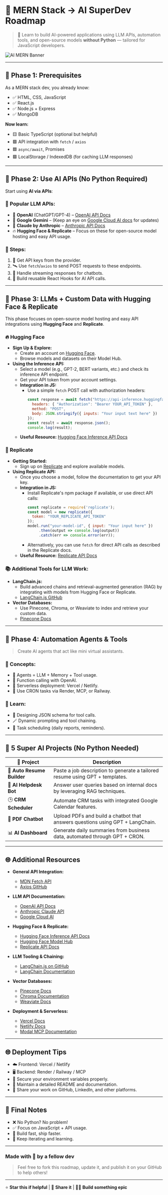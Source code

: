 # 🤖 MERN Stack → AI SuperDev Roadmap

> 🚀 Learn to build AI-powered applications using LLM APIs, automation tools, and open-source models **without Python** — tailored for JavaScript developers.

![AI MERN Banner](https://your-image-link-here.com/banner.png)

---

## 🧠 Phase 1: Prerequisites

As a MERN stack dev, you already know:
- ✅ HTML, CSS, JavaScript
- ✅ React.js
- ✅ Node.js + Express
- ✅ MongoDB

**Now learn:**
- 🟨 Basic TypeScript (optional but helpful)
- 🟩 API integration with `fetch` / `axios`
- 🟦 `async/await`, Promises
- 🟪 LocalStorage / IndexedDB (for caching LLM responses)

---

## 🤖 Phase 2: Use AI APIs (No Python Required)

Start using **AI via APIs**:

### 🔮 Popular LLM APIs:
- 🧠 **OpenAI** (ChatGPT/GPT-4) – [OpenAI API Docs](https://platform.openai.com/docs)
- 🌈 **Google Gemini** – (Keep an eye on [Google Cloud AI docs](https://cloud.google.com/ai) for updates)
- 👼 **Claude by Anthropic** – [Anthropic API Docs](https://docs.anthropic.com/claude/)
- 🔥 **Hugging Face & Replicate** – Focus on these for open-source model hosting and easy API usage.

### 🔧 Steps:
1. 🔐 Get API keys from the provider.
2. 🛰️ Use `fetch`/`axios` to send POST requests to these endpoints.
3. 💬 Handle streaming responses for chatbots.
4. 🧩 Build reusable React Hooks for AI API calls.

---

## 🧩 Phase 3: LLMs + Custom Data with Hugging Face & Replicate

This phase focuses on open-source model hosting and easy API integrations using **Hugging Face** and **Replicate**.

### 🔥 Hugging Face
- **Sign Up & Explore:**  
  - Create an account on [Hugging Face](https://huggingface.co/).  
  - Browse models and datasets on their Model Hub.
- **Using the Inference API:**  
  - Select a model (e.g., GPT-2, BERT variants, etc.) and check its inference API endpoint.  
  - Get your API token from your account settings.
  - **Integration in JS:**  
    - Use a simple `fetch` POST call with authorization headers:  
      ```javascript
      const response = await fetch("https://api-inference.huggingface.co/models/your-model", {
        headers: { "Authorization": "Bearer YOUR_API_TOKEN" },
        method: "POST",
        body: JSON.stringify({ inputs: "Your input text here" })
      });
      const result = await response.json();
      console.log(result);
      ```
  - **Useful Resource:** [Hugging Face Inference API Docs](https://huggingface.co/docs/api-inference/index)

### 🚀 Replicate
- **Getting Started:**  
  - Sign up on [Replicate](https://replicate.com/) and explore available models.
- **Using Replicate API:**  
  - Once you choose a model, follow the documentation to get your API key.
  - **Integration in JS:**  
    - Install Replicate's npm package if available, or use direct API calls:
      ```javascript
      const replicate = require('replicate');
      const model = new replicate({
        token: "YOUR_REPLICATE_API_TOKEN"
      });
      model.run("your-model-id", { input: "Your input here" })
           .then(output => console.log(output))
           .catch(err => console.error(err));
      ```
    - Alternatively, you can use `fetch` for direct API calls as described in the Replicate docs.
  - **Useful Resource:** [Replicate API Docs](https://replicate.com/docs)

### 📚 Additional Tools for LLM Work:
- **LangChain.js:**  
  - Build advanced chains and retrieval-augmented generation (RAG) by integrating with models from Hugging Face or Replicate.  
  - [LangChain.js GitHub](https://github.com/hwchase17/langchainjs)
- **Vector Databases:**  
  - Use Pinecone, Chroma, or Weaviate to index and retrieve your custom data.  
  - [Pinecone Docs](https://docs.pinecone.io)

---

## 🦾 Phase 4: Automation Agents & Tools

> Create AI agents that act like mini virtual assistants.

### 🎯 Concepts:
- 🤖 Agents = LLM + Memory + Tool usage.
- 🧠 Function calling with OpenAI.
- 🛜 Serverless deployment: Vercel / Netlify.
- 🔁 Use CRON tasks via Render, MCP, or Railway.

### 🧩 Learn:
- 🧾 Designing JSON schema for tool calls.
- 🪄 Dynamic prompting and tool chaining.
- 📅 Task scheduling (daily reports, reminders).

---

## 🌟 5 Super AI Projects (No Python Needed)

| 🚀 Project              | Description                                                            |
|-------------------------|------------------------------------------------------------------------|
| 📄 **Auto Resume Builder** | Paste a job description to generate a tailored resume using GPT + templates. |
| 🤖 **AI Helpdesk Bot**      | Answer user queries based on internal docs by leveraging RAG techniques.   |
| 🕒 **CRM Scheduler**        | Automate CRM tasks with integrated Google Calendar features.             |
| 📘 **PDF Chatbot**          | Upload PDFs and build a chatbot that answers questions using GPT + LangChain.  |
| 📊 **AI Dashboard**         | Generate daily summaries from business data, automated through GPT + CRON.    |

---

## 🌐 Additional Resources

- **General API Integration:**  
  - [MDN Fetch API](https://developer.mozilla.org/en-US/docs/Web/API/Fetch_API)  
  - [Axios GitHub](https://github.com/axios/axios)

- **LLM API Documentation:**  
  - [OpenAI API Docs](https://platform.openai.com/docs)  
  - [Anthropic Claude API](https://docs.anthropic.com/claude/)  
  - [Google Cloud AI](https://cloud.google.com/ai)

- **Hugging Face & Replicate:**  
  - [Hugging Face Inference API Docs](https://huggingface.co/docs/api-inference/index)  
  - [Hugging Face Model Hub](https://huggingface.co/models)  
  - [Replicate API Docs](https://replicate.com/docs)

- **LLM Tooling & Chaining:**  
  - [LangChain.js on GitHub](https://github.com/hwchase17/langchainjs)  
  - [LangChain Documentation](https://python.langchain.com/docs/)

- **Vector Databases:**  
  - [Pinecone Docs](https://docs.pinecone.io)  
  - [Chroma Documentation](https://www.trychroma.com/docs)  
  - [Weaviate Docs](https://weaviate.io/developers/weaviate/current/index.html)

- **Deployment & Serverless:**  
  - [Vercel Docs](https://vercel.com/docs)  
  - [Netlify Docs](https://docs.netlify.com)  
  - [Modal MCP Documentation](https://modal.com/docs)

---

## 🌐 Deployment Tips

- ☁️ Frontend: Vercel / Netlify  
- 🖥️ Backend: Render / Railway / MCP  
- 🧪 Secure your environment variables properly.  
- 📄 Maintain a detailed README and documentation.  
- 🐙 Share your work on GitHub, LinkedIn, and other platforms.

---

## 📌 Final Notes

- ❌ No Python? No problem!  
- ✅ Focus on JavaScript + API usage.  
- 🧠 Build fast, ship faster.  
- 🔁 Keep iterating and learning.

---

### Made with 💙 by a fellow dev

> Feel free to fork this roadmap, update it, and publish it on your GitHub to help others!

---

⭐ **Star this if helpful** | 🔄 **Share it** | 🧑‍💻 **Build something epic**

